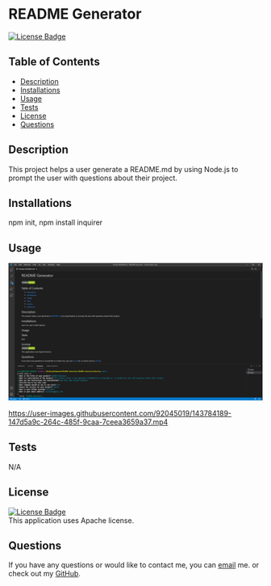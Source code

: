 # README Generator

[![License Badge](https://img.shields.io/static/v1?label=License&message=Apache&color=green&?style=plastic&link=https://choosealicense.com/licenses/apache-2.0/)](https://choosealicense.com/licenses/apache-2.0/)

  ## Table of Contents
  - [Description](#Description)
  - [Installations](#Installations)
  - [Usage](#Usage)
  - [Tests](#Tests)
  - [License](#License)
  - [Questions](#Questions)

  ## Description
  This project helps a user generate a README.md by using Node.js  to prompt the user with questions about their project. 

  ## Installations
  npm init, npm install inquirer 

  ## Usage
  ![](https://github.com/NicoleWrz/README-Generator/blob/47f59c203c54614ecff86b27b7e69f393a76e79d/Develop/images/Screenshot.png)
  
  https://user-images.githubusercontent.com/92045019/143784189-147d5a9c-264c-485f-9caa-7ceea3659a37.mp4


  ## Tests
  N/A

  ## License
  [![License Badge](https://img.shields.io/static/v1?label=License&message=Apache&color=green&?style=plastic&link=https://choosealicense.com/licenses/apache-2.0/)](https://choosealicense.com/licenses/apache-2.0/)
  </br>
  This application uses Apache license. 

  ## Questions 
  If you have any questions or would like to contact me, you can [email](mailto:nicolewrz@gmail.com) me. 
  or check out my [GitHub](https://github.com/NicoleWrz).
